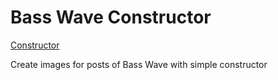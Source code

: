 # Bass Wave Constructor

[Constructor](https://lomeat.github.io/bass-wave/)

Create images for posts of Bass Wave with simple constructor
